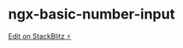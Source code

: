 # ngx-basic-number-input

[Edit on StackBlitz ⚡️](https://stackblitz.com/edit/ngx-basic-number-input)